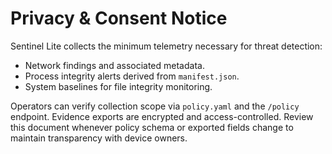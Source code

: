 # Privacy & Consent Notice

Sentinel Lite collects the minimum telemetry necessary for threat detection:
- Network findings and associated metadata.
- Process integrity alerts derived from `manifest.json`.
- System baselines for file integrity monitoring.

Operators can verify collection scope via `policy.yaml` and the `/policy`
endpoint. Evidence exports are encrypted and access-controlled. Review this
document whenever policy schema or exported fields change to maintain
transparency with device owners.
